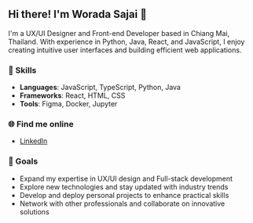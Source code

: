 ## Hi there! I'm Worada Sajai 👋

I'm a UX/UI Designer and Front-end Developer based in Chiang Mai, Thailand. With experience in Python, Java, React, and JavaScript, I enjoy creating intuitive user interfaces and building efficient web applications.

### 🚀 Skills
- **Languages**: JavaScript, TypeScript, Python, Java
- **Frameworks**: React, HTML, CSS
- **Tools**: Figma, Docker, Jupyter

### 🌐 Find me online
- [LinkedIn](https://www.linkedin.com/in/worada-sajai-2176972b1/)

### 🎯 Goals
- Expand my expertise in UX/UI design and Full-stack development
- Explore new technologies and stay updated with industry trends
- Develop and deploy personal projects to enhance practical skills
- Network with other professionals and collaborate on innovative solutions
